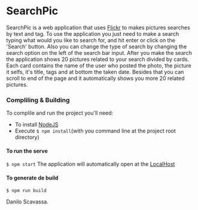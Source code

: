 # SearchPic

SearchPic is a web application that uses [Flickr](https://www.flickr.com/) to makes pictures searches by text and tag.
To use the application you just need to make a search typing what would you like to search for, and hit enter or click on the 'Search' button.
Also you can change the type of search by changing the search option on the left of the search bar input.
After you make the search the application shows 20 pictures related to your search divided by cards. Each card contains the name of the user who posted the photo, the picture it selfs, it's title, tags and at bottom the taken date.
Besides that you can scroll to end of the page and it automatically shows you more 20 related pictures.

### Compliling & Building

To complile and run the project you'll need:

 - To install [NodeJS](https://nodejs.org/)
 - Execute ``$ npm install``(with you command line at the project root directory)

#### To run the **serve**

``$ npm start``
The application will automatically open at the [LocalHost](localhos:3000)

#### To generate de **build**

``$ npm run build``

Danilo Scavassa.